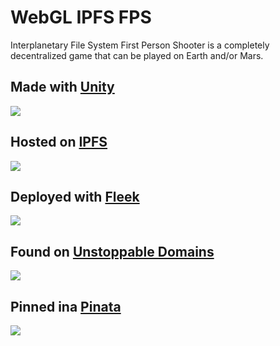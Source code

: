 # WebGL IPFS FPS

Interplanetary File System First Person Shooter is a completely decentralized game that can be played on Earth and/or Mars.

## Made with [Unity](https://www.unrealengine.com/zh-CN/)

![](https://icon-library.com/images/unreal-engine-icon/unreal-engine-icon-5.jpg)

## Hosted on [IPFS](https://ipfs.io/)

![](https://user-images.githubusercontent.com/19412160/86810340-cbf27980-c04a-11ea-9104-61a7faf08896.png)

## Deployed with [Fleek](https://fleek.co/)

![](https://user-images.githubusercontent.com/19412160/86810462-ed536580-c04a-11ea-8300-62b698aae20e.png)

## Found on [Unstoppable Domains](https://unstoppabledomains.com/)

![](https://user-images.githubusercontent.com/19412160/86810193-ab2a2400-c04a-11ea-9adf-29c6a476909e.png)

## Pinned ina [Pinata](https://pinata.cloud/)

![](https://user-images.githubusercontent.com/19412160/89131007-d5e78b00-d4d7-11ea-9ad0-3712cca4335d.png)

